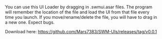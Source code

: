 You can use this UI Loader by dragging in .swmui.asar files. The program will remember the location of the file and load the UI from that file every time you launch. If you move/rename/delete the file, you will have to drag in a new one. Expect bugs.

Download here: https://github.com/Mars7383/SWM-UIs/releases/tag/v0.0.1
